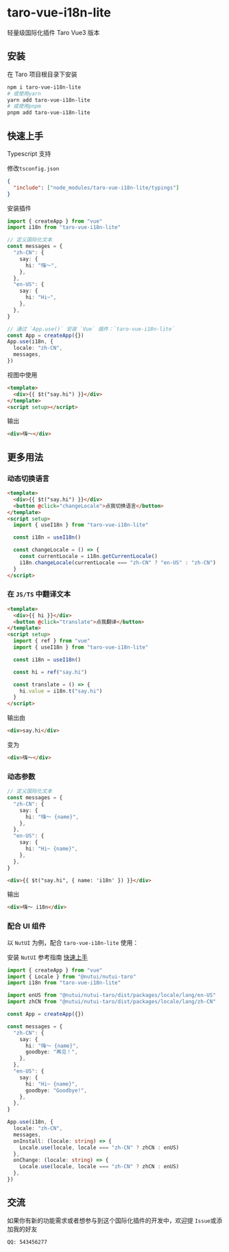 # taro-vue-i18n-lite

轻量级国际化插件 Taro Vue3 版本

## 安装

在 Taro 项目根目录下安装

```bash
npm i taro-vue-i18n-lite
# 或使用yarn
yarn add taro-vue-i18n-lite
# 或使用pnpm
pnpm add taro-vue-i18n-lite
```

## 快速上手

Typescript 支持

修改`tsconfig.json`

```json
{
  "include": ["node_modules/taro-vue-i18n-lite/typings"]
}
```

安装插件

```typescript
import { createApp } from "vue"
import i18n from "taro-vue-i18n-lite"

// 定义国际化文本
const messages = {
  "zh-CN": {
    say: {
      hi: "嗨～",
    },
  },
  "en-US": {
    say: {
      hi: "Hi~",
    },
  },
}

// 通过 `App.use()` 安装 `Vue` 插件：`taro-vue-i18n-lite`
const App = createApp({})
App.use(i18n, {
  locale: "zh-CN",
  messages,
})
```

视图中使用

```html
<template>
  <div>{{ $t("say.hi") }}</div>
</template>
<script setup></script>
```

输出

```html
<div>嗨～</div>
```

## 更多用法

### 动态切换语言

```html
<template>
  <div>{{ $t("say.hi") }}</div>
  <button @click="changeLocale">点我切换语言</button>
</template>
<script setup>
  import { useI18n } from "taro-vue-i18n-lite"

  const i18n = useI18n()

  const changeLocale = () => {
    const currentLocale = i18n.getCurrentLocale()
    i18n.changeLocale(currentLocale === "zh-CN" ? "en-US" : "zh-CN")
  }
</script>
```

### 在 `JS/TS` 中翻译文本

```html
<template>
  <div>{{ hi }}</div>
  <button @click="translate">点我翻译</button>
</template>
<script setup>
  import { ref } from "vue"
  import { useI18n } from "taro-vue-i18n-lite"

  const i18n = useI18n()

  const hi = ref("say.hi")

  const translate = () => {
    hi.value = i18n.t("say.hi")
  }
</script>
```

输出由

```html
<div>say.hi</div>
```

变为

```html
<div>嗨～</div>
```

### 动态参数

```typescript
// 定义国际化文本
const messages = {
  "zh-CN": {
    say: {
      hi: "嗨～ {name}",
    },
  },
  "en-US": {
    say: {
      hi: "Hi~ {name}",
    },
  },
}
```

```html
<div>{{ $t("say.hi", { name: 'i18n' }) }}</div>
```

输出

```html
<div>嗨～ i18n</div>
```

### 配合 UI 组件

以 `NutUI` 为例，配合 `taro-vue-i18n-lite` 使用：

安装 `NutUI` 参考指南 [快速上手](https://nutui.jd.com/taro/vue/4x/#/zh-CN/guide/start)

```typescript
import { createApp } from "vue"
import { Locale } from "@nutui/nutui-taro"
import i18n from "taro-vue-i18n-lite"

import enUS from "@nutui/nutui-taro/dist/packages/locale/lang/en-US"
import zhCN from "@nutui/nutui-taro/dist/packages/locale/lang/zh-CN"

const App = createApp({})

const messages = {
  "zh-CN": {
    say: {
      hi: "嗨～ {name}",
      goodbye: "再见！",
    },
  },
  "en-US": {
    say: {
      hi: "Hi~ {name}",
      goodbye: "Goodbye!",
    },
  },
}

App.use(i18n, {
  locale: "zh-CN",
  messages,
  onInstall: (locale: string) => {
    Locale.use(locale, locale === "zh-CN" ? zhCN : enUS)
  },
  onChange: (locale: string) => {
    Locale.use(locale, locale === "zh-CN" ? zhCN : enUS)
  },
})
```

## 交流

如果你有新的功能需求或者想参与到这个国际化插件的开发中，欢迎提 `Issue`或添加我的好友

`QQ: 543456277`
